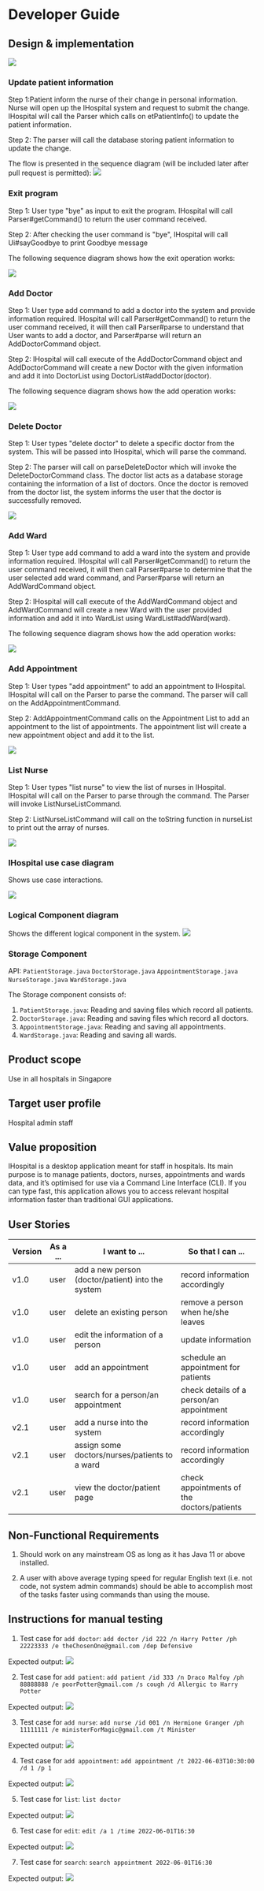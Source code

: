 # Developer Guide

## Design & implementation
![](arch.jpg)

### Update patient information
Step 1:Patient inform the nurse of their change in personal information. Nurse will open up the IHospital system and request to submit the change. 
IHospital will call the Parser which calls on etPatientInfo() to update the patient information. 

Step 2:
The parser will call the database storing patient information to update the change.

The flow is presented in the sequence diagram (will be included later after pull request is permitted):
![](updatePatient.jpg)

### Exit program
Step 1: User type "bye" as input to exit the program. IHospital will call Parser#getCommand()
to return the user command received.

Step 2: After checking the user command is "bye", IHospital will
call Ui#sayGoodbye to print Goodbye message

The following sequence diagram shows how the exit operation works:

![](ByeCommand.png)

### Add Doctor
Step 1: User type add command to add a doctor into the system and provide information required.
IHospital will call Parser#getCommand() to return the user command received, it will then call
Parser#parse to understand that User wants to add a doctor, and Parser#parse will return an 
AddDoctorCommand object.

Step 2: IHospital will call execute of the AddDoctorCommand object and AddDoctorCommand will
create a new Doctor with the given information and add it into DoctorList using 
DoctorList#addDoctor(doctor).

The following sequence diagram shows how the add operation works:

![](AddDoctor.png)

### Delete Doctor
Step 1: User types "delete doctor" to delete a specific doctor from the system.
This will be passed into IHospital, which will parse the command.

Step 2: The parser will call on parseDeleteDoctor which will invoke the DeleteDoctorCommand class.
The doctor list acts as a database storage containing the information of a list of doctors.
Once the doctor is removed from the doctor list, the system informs the user that the doctor is successfully removed.

![](DeleteDoctor.png)

### Add Ward
Step 1: User type add command to add a ward into the system and provide information required.
IHospital will call Parser#getCommand() to return the user command received, it will then call
Parser#parse to determine that the user selected add ward command, and Parser#parse will return an
AddWardCommand object.

Step 2: IHospital will call execute of the AddWardCommand object and AddWardCommand will
create a new Ward with the user provided information and add it into WardList using
WardList#addWard(ward).

The following sequence diagram shows how the add operation works:

![](AddWard.jpg)

### Add Appointment
Step 1: User types "add appointment" to add an appointment to IHospital. 
IHospital will call on the Parser to parse the command. The parser will call on the AddAppointmentCommand.

Step 2: AddAppointmentCommand calls on the Appointment List to add an appointment to the list of appointments.
The appointment list will create a new appointment object and add it to the list.

![](AddAppointment.png)

### List Nurse
Step 1: User types "list nurse" to view the list of nurses in IHospital.
IHospital will call on the Parser to parse through the command. The Parser will invoke ListNurseListCommand.

Step 2: ListNurseListCommand will call on the toString function in nurseList to print out the array of nurses.

![](ListNurse.png)

### IHospital use case diagram
Shows use case interactions.

![](IHospitalUseCase.png)

### Logical Component diagram
Shows the different logical component in the system.
![](LogicalComponent.png)

### Storage Component
API: `PatientStorage.java` `DoctorStorage.java` `AppointmentStorage.java` `NurseStorage.java` `WardStorage.java`




The Storage component consists of:

1. `PatientStorage.java`: Reading and saving files which record all patients.
2. `DoctorStorage.java`: Reading and saving files which record all doctors.
3. `AppointmentStorage.java`: Reading and saving all appointments.
4. `WardStorage.java`: Reading and saving all wards.
## Product scope
Use in all hospitals in Singapore

## Target user profile
Hospital admin staff

## Value proposition
IHospital is a desktop application meant for staff in hospitals. Its main purpose is to manage patients,
doctors, nurses, appointments and wards data, and it’s optimised for use via a Command Line Interface (CLI).
If you can type fast, this application allows you to access relevant hospital information faster than traditional GUI applications.

## User Stories

| Version | As a ... | I want to ...                                     | So that I can ...                          |
|---------|----------|---------------------------------------------------|--------------------------------------------|
| v1.0    | user     | add a new person (doctor/patient) into the system | record information accordingly             |
| v1.0    | user     | delete an existing person                         | remove a person when he/she leaves         |
| v1.0    | user     | edit the information of a person                  | update information                         |
| v1.0    | user     | add an appointment                                | schedule an appointment for patients       |
| v1.0    | user     | search for a person/an appointment                | check details of a person/an appointment   |
| v2.1    | user     | add a nurse into the system                       | record information accordingly             |
| v2.1    | user     | assign some doctors/nurses/patients to a ward     | record information accordingly             |
| v2.1    | user     | view the doctor/patient page                      | check appointments of the doctors/patients |


## Non-Functional Requirements

1. Should work on any mainstream OS as long as it has Java 11 or above installed.

2. A user with above average typing speed for regular English text (i.e. not code, not system admin commands) 
should be able to accomplish most of the tasks faster using commands than using the mouse.


## Instructions for manual testing

1. Test case for `add doctor`: `add doctor /id 222 /n Harry Potter /ph 22223333 /e theChosenOne@gmail.com /dep Defensive`

Expected output: ![](AddDoctorOutput.png)

2. Test case for `add patient`: `add patient /id 333 /n Draco Malfoy /ph 88888888 /e poorPotter@gmail.com /s cough /d Allergic to Harry Potter`

Expected output: ![](AddPatientOutput.png)

3. Test case for `add nurse`: `add nurse /id 001 /n Hermione Granger /ph 11111111 /e ministerForMagic@gmail.com /t Minister`

Expected output: ![](AddNurseOutput.png)

4. Test case for `add appointment`: `add appointment /t 2022-06-03T10:30:00 /d 1 /p 1`

Expected output: ![](AddAppointmentOutput.png)

5. Test case for `list`: `list doctor`

Expected output: ![](ListDoctorOutput.png)

6. Test case for `edit`: `edit /a 1 /time 2022-06-01T16:30`

Expected output: ![](EditAppointmentOutput2.png)

7. Test case for `search`: `search appointment 2022-06-01T16:30`

Expected output: ![](SearchAppointmentOutput.png)